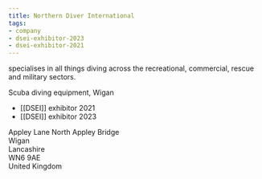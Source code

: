 ```yaml
---
title: Northern Diver International
tags:
- company
- dsei-exhibitor-2023
- dsei-exhibitor-2021
---
```

specialises in all things diving across the recreational, commercial, rescue and military sectors.

Scuba diving equipment, Wigan

- [[DSEI]] exhibitor 2021
- [[DSEI]] exhibitor 2023

Appley Lane North Appley Bridge  
Wigan  
Lancashire  
WN6 9AE  
United Kingdom